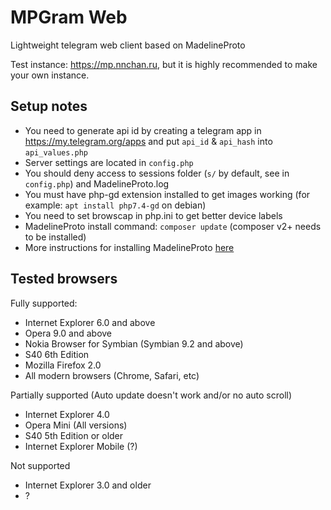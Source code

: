 # MPGram Web
Lightweight telegram web client based on MadelineProto

Test instance: <a href="https://mp.nnchan.ru/">https://mp.nnchan.ru</a>, but it is highly recommended to make your own instance.

## Setup notes
- You need to generate api id by creating a telegram app in <a href="https://my.telegram.org/apps">https://my.telegram.org/apps</a> and put `api_id` & `api_hash` into `api_values.php`
- Server settings are located in `config.php`
- You should deny access to sessions folder (`s/` by default, see in `config.php`) and MadelineProto.log
- You must have php-gd extension installed to get images working (for example: `apt install php7.4-gd` on debian)
- You need to set browscap in php.ini to get better device labels
- MadelineProto install command: `composer update` (composer v2+ needs to be installed)
- More instructions for installing MadelineProto <a href="https://docs.madelineproto.xyz/docs/INSTALLATION.html">here</a>

## Tested browsers
Fully supported:
- Internet Explorer 6.0 and above
- Opera 9.0 and above
- Nokia Browser for Symbian (Symbian 9.2 and above)
- S40 6th Edition
- Mozilla Firefox 2.0
- All modern browsers (Chrome, Safari, etc)

Partially supported (Auto update doesn't work and/or no auto scroll)
- Internet Explorer 4.0
- Opera Mini (All versions)
- S40 5th Edition or older
- Internet Explorer Mobile (?)

Not supported
- Internet Explorer 3.0 and older
- ?
